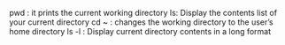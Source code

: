 pwd : it prints the current working directory
ls: Display the contents list of your current directory
cd ~ : changes the working directory to the user’s home directory
ls -l : Display current directory contents in a long format
